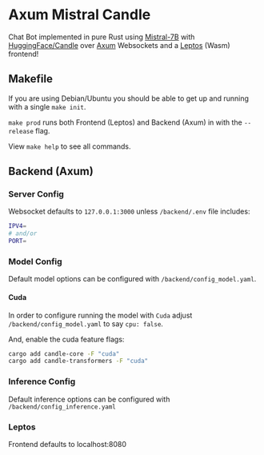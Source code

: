 # Axum Mistral Candle

Chat Bot implemented in pure Rust using [Mistral-7B](https://mistral.ai/news/announcing-mistral-7b/) with  [HuggingFace/Candle](https://github.com/huggingface/candle/) over [Axum](https://github.com/tokio-rs/axum) Websockets and a [Leptos](https://www.leptos.dev/) (Wasm) frontend!

## Makefile

If you are using Debian/Ubuntu you should be able to get up and running with a single `make init`.

`make prod` runs both Frontend (Leptos) and Backend (Axum) in with the `--release` flag.

View `make help` to see all commands.

## Backend (Axum)

### Server Config

Websocket defaults to `127.0.0.1:3000` unless `/backend/.env` file includes:
```sh
IPV4=
# and/or
PORT=
```

### Model Config

Default model options can be configured with `/backend/config_model.yaml`.

#### Cuda

In order to configure running the model with `Cuda` adjust
`/backend/config_model.yaml` to say `cpu: false`.

And, enable the cuda feature flags:
```sh
cargo add candle-core -F "cuda"
cargo add candle-transformers -F "cuda"
```

### Inference Config

Default inference options can be configured with `/backend/config_inference.yaml`


### Leptos

Frontend defaults to localhost:8080